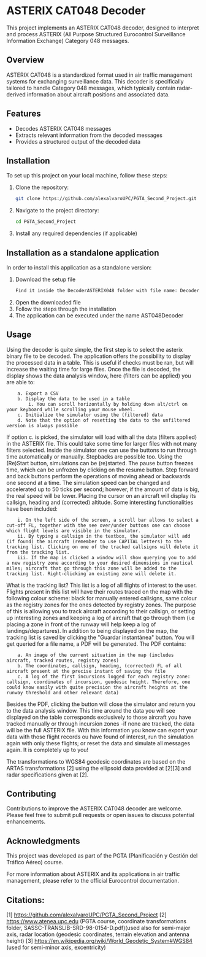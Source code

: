 # ASTERIX CAT048 Decoder

This project implements an ASTERIX CAT048 decoder, designed to interpret and process ASTERIX (All Purpose Structured Eurocontrol Surveillance Information Exchange) Category 048 messages.

## Overview

ASTERIX CAT048 is a standardized format used in air traffic management systems for exchanging surveillance data. 
This decoder is specifically tailored to handle Category 048 messages, which typically contain radar-derived information about aircraft positions and associated data.

## Features

- Decodes ASTERIX CAT048 messages
- Extracts relevant information from the decoded messages
- Provides a structured output of the decoded data

## Installation

To set up this project on your local machine, follow these steps:

1. Clone the repository:
   ```bash
   git clone https://github.com/alexalvaroUPC/PGTA_Second_Project.git
   ```

2. Navigate to the project directory:
   ```bash
   cd PGTA_Second_Project
   ```

3. Install any required dependencies (if applicable)

## Installation as a standalone application

In order to install this application as a standalone version:
1. Download the setup file
	```bash
	Find it inside the DecoderASTERIX048 folder with file name: DecoderASTERIX048.msi
	```
2. Open the downloaded file
3. Follow the steps through the installation
4. The application can be executed under the name AST048Decoder

## Usage

Using the decoder is quite simple, the first step is to select the asterix binary file to be decoded. 
The application offers the possibility to display the processed data in a table. This is useful if checks must be ran, but will increase the waiting time for large files.
Once the file is decoded, the display shows the data analysis window, here (filters can be applied) you are able to:
```
	a. Export a CSV 
	b. Display the data to be used in a table
		i. You can scroll horizontally by holding down alt/ctrl on your keyboard while scrolling your mouse wheel.
	c. Initialize the simulator using the (filtered) data
	d. Note that the option of resetting the data to the unfiltered version is always possible
```
If option c. is picked, the simulator will load with all the data (filters applied) in the ASTERIX file. This could take some time for larger files with not many filters selected.
	Inside the simulator one can use the buttons to run through time automatically or manually. Stepbacks are possible too.
	Using the (Re)Start button, simulations can be (re)started. The pause button freezes time, which can be unfrozen by clicking on the resume button.
	Step forward and back buttons perform the operations of moving ahead or backwards one second at a time.
	The simulation speed can be changed and accelerated up to 50 ticks per second; however, if the amount of data is big, the real speed will be lower.
	Placing the cursor on an aircraft will display its callsign, heading and (corrected) altitude.
Some interesting functionalities have been included:
```
	i. On the left side of the screen, a scroll bar allows to select a cut-off FL, together with the see over/under buttons one can choose which flight levels are visible in the simulator.
	ii. By typing a callsign in the textbox, the simulator will add (if found) the aircraft (remember to use CAPITAL letters) to the tracking list. Clicking on one of the tracked callsigns will delete it from the tracking list.
	iii. If the map is clicked a window will show querying you to add a new registry zone according to your desired dimensions in nautical miles; aircraft that go through this zone will be added to the tracking list. Right-clicking an existing zone will delete it.
```
What is the tracking list?
	This list is a log of all flights of interest to the user. Flights present in this list will have their routes traced on the map with the following colour scheme: black for manually entered callsigns, same colour as the registry zones for the ones detected by registry zones.
	The purpose of this is allowing you to track aircraft according to their callsign, or setting up interesting zones and keeping a log of aircraft that go through them (i.e placing a zone in front of the runway will help keep a log of landings/departures).
	In addition to being displayed on the map, the tracking list is saved by clicking the "Guardar instantánea" button. You will get queried for a file name, a PDF will be generated.
	The PDF contains:
 
```
	a. An image of the current situation in the map (includes aircraft, tracked routes, registry zones)
	b. The coordinates, callsign, heading, (corrected) FL of all aircraft present at the precise instant of saving the file
	c. A log of the first incursions logged for each registry zone: callsign, coordinates of incursion, geodesic height. Therefore, one could know easily with quite precision the aircraft heights at the runway threshold and other relevant data)
```
 
Besides the PDF, clicking the button will close the simulator and return you to the data analysis window. This time around the data you will see displayed on the table corresponds exclusively to those aircraft you have tracked manually or through incursion zones -if none are tracked, the data will be the full ASTERIX file.
	With this information you know can export your data with those flight records ou have found of interest, run the simulation again with only these flights; or reset the data and simulate all messages again. It is completely up to you!
	
The transformations to WGS84 geodesic coordinates are based on the ARTAS transformations [2] using the ellipsoid data provided at [2][3] and radar specifications given at [2].
		

## Contributing

Contributions to improve the ASTERIX CAT048 decoder are welcome. Please feel free to submit pull requests or open issues to discuss potential enhancements.

## Acknowledgments

This project was developed as part of the PGTA (Planificación y Gestión del Tráfico Aéreo) course.

For more information about ASTERIX and its applications in air traffic management, please refer to the official Eurocontrol documentation.

## Citations:
[1] https://github.com/alexalvaroUPC/PGTA_Second_Project
[2] https://www.atenea.upc.edu (PGTA course, coordinate transformations folder, SASSC-TRANSLIB-SRD-98-0154-D.pdf)(used also for semi-major axis, radar location (geodesic coordinates, terrain elevation and antenna height)
[3] https://en.wikipedia.org/wiki/World_Geodetic_System#WGS84 (used for semi-minor axis, excentricity)
